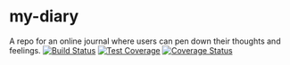 # my-diary
A repo for an online journal where users can pen down their thoughts and feelings.
[![Build Status](https://travis-ci.org/erozonachi/my-diary.svg?branch=develop)](https://travis-ci.org/erozonachi/my-diary)
[![Test Coverage](https://api.codeclimate.com/v1/badges/99d2de7a725f3b39846b/test_coverage)](https://codeclimate.com/github/erozonachi/my-diary/test_coverage)
[![Coverage Status](https://coveralls.io/repos/github/erozonachi/my-diary/badge.svg?branch=staging)](https://coveralls.io/github/erozonachi/my-diary?branch=staging)
